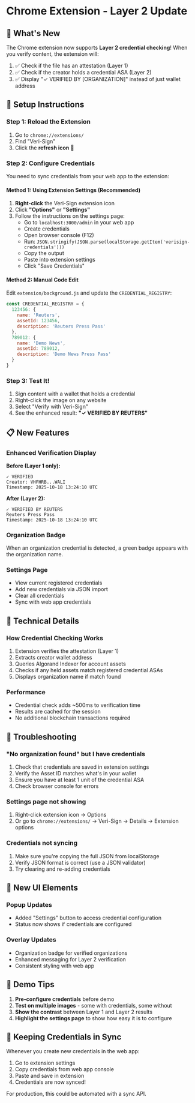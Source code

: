 # Chrome Extension - Layer 2 Update

## 🎉 What's New

The Chrome extension now supports **Layer 2 credential checking**! When you verify content, the extension will:

1. ✅ Check if the file has an attestation (Layer 1)
2. ✅ Check if the creator holds a credential ASA (Layer 2)
3. ✅ Display "✓ VERIFIED BY [ORGANIZATION]" instead of just wallet address

## 🚀 Setup Instructions

### Step 1: Reload the Extension

1. Go to `chrome://extensions/`
2. Find "Veri-Sign"
3. Click the **refresh icon** 🔄

### Step 2: Configure Credentials

You need to sync credentials from your web app to the extension:

#### Method 1: Using Extension Settings (Recommended)

1. **Right-click** the Veri-Sign extension icon
2. Click **"Options"** or **"Settings"**
3. Follow the instructions on the settings page:
   - Go to `localhost:3000/admin` in your web app
   - Create credentials
   - Open browser console (F12)
   - Run: `JSON.stringify(JSON.parse(localStorage.getItem('verisign-credentials')))`
   - Copy the output
   - Paste into extension settings
   - Click "Save Credentials"

#### Method 2: Manual Code Edit

Edit `extension/background.js` and update the `CREDENTIAL_REGISTRY`:

```javascript
const CREDENTIAL_REGISTRY = {
  123456: { 
    name: 'Reuters', 
    assetId: 123456, 
    description: 'Reuters Press Pass' 
  },
  789012: {
    name: 'Demo News',
    assetId: 789012,
    description: 'Demo News Press Pass'
  }
}
```

### Step 3: Test It!

1. Sign content with a wallet that holds a credential
2. Right-click the image on any website
3. Select "Verify with Veri-Sign"
4. See the enhanced result: **"✓ VERIFIED BY REUTERS"**

## 📋 New Features

### Enhanced Verification Display

**Before (Layer 1 only):**
```
✓ VERIFIED
Creator: VHFHRB...WALI
Timestamp: 2025-10-18 13:24:10 UTC
```

**After (Layer 2):**
```
✓ VERIFIED BY REUTERS
Reuters Press Pass
Timestamp: 2025-10-18 13:24:10 UTC
```

### Organization Badge

When an organization credential is detected, a green badge appears with the organization name.

### Settings Page

- View current registered credentials
- Add new credentials via JSON import
- Clear all credentials
- Sync with web app credentials

## 🔧 Technical Details

### How Credential Checking Works

1. Extension verifies the attestation (Layer 1)
2. Extracts creator wallet address
3. Queries Algorand Indexer for account assets
4. Checks if any held assets match registered credential ASAs
5. Displays organization name if match found

### Performance

- Credential check adds ~500ms to verification time
- Results are cached for the session
- No additional blockchain transactions required

## 🐛 Troubleshooting

### "No organization found" but I have credentials

1. Check that credentials are saved in extension settings
2. Verify the Asset ID matches what's in your wallet
3. Ensure you have at least 1 unit of the credential ASA
4. Check browser console for errors

### Settings page not showing

1. Right-click extension icon → Options
2. Or go to `chrome://extensions/` → Veri-Sign → Details → Extension options

### Credentials not syncing

1. Make sure you're copying the full JSON from localStorage
2. Verify JSON format is correct (use a JSON validator)
3. Try clearing and re-adding credentials

## 📱 New UI Elements

### Popup Updates

- Added "Settings" button to access credential configuration
- Status now shows if credentials are configured

### Overlay Updates

- Organization badge for verified organizations
- Enhanced messaging for Layer 2 verification
- Consistent styling with web app

## 🎯 Demo Tips

1. **Pre-configure credentials** before demo
2. **Test on multiple images** - some with credentials, some without
3. **Show the contrast** between Layer 1 and Layer 2 results
4. **Highlight the settings page** to show how easy it is to configure

## 🔄 Keeping Credentials in Sync

Whenever you create new credentials in the web app:

1. Go to extension settings
2. Copy credentials from web app console
3. Paste and save in extension
4. Credentials are now synced!

For production, this could be automated with a sync API.
